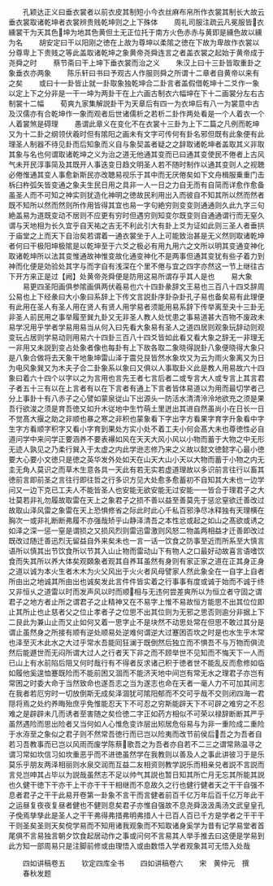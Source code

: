 <!-- { "loadSidebar": true } -->
　　孔颖达正义曰垂衣裳者以前衣皮其制短小今衣丝麻布帛所作衣裳其制长大故云垂衣裳取诸乾坤者衣裳辨贵贱乾坤则之上下殊体
　　周礼司服注疏云凡冕服皆衣纁裳干为天其色坤为地其色黄但土无正位托于南方火色赤赤与黄即是纁色故以纁为名
　　胡安定曰干以阳刚之徳在上故为尊坤以柔隂之徳在下故为卑故作衣裳以分尊卑上下贵贱之等此盖取诸乾坤之象黄帝尧舜连言之者盖衣裳之起始于黄帝成于尧舜之时
　　蔡节斋曰干上坤下垂衣裳而治之义
　　朱汉上曰十三卦皆取重卦之象垂衣亦两象
　　陈乐轩曰书曰予观古人作服则舜之所谓十二章者自黄帝以来有之矣
　　或曰十一卦皆止就一卦取象独乾坤合二卦言者盖假借乾坤十二爻作一象以定上下之分非是一干一坤为两卦干在上六画古制衣六幅坤在下十二画裳分左右古制裳十二幅
　　荀爽九家集解説卦干为天章后有四一为衣坤后有八一为裳意中古及汉儒亦有合乾坤作一象而观者后世诸儒析之若析二卦作两处看是一个人着衣一个人着裳煞是碍理
　　愚谓此章义在变化不在衣裳十三卦为上下二篇之凡例而乾坤又为十二卦之纲领伏羲时但有隂阳之画未有文字可传何有卦名邪但既有此象便有此理圣人制器不待见卦而后知象而义自与象契盖者疑之之辞取诸乾坤者盖取其义非取其象与名也何谓取诸乾坤之义为治之道无他通其变而已曰通其变使民不倦者上古风气未开民淳事简及其既开人事迭变日趋文明圣人若不随时制作以通其变则人之视聴必倦惟通其变人事愈新斯民亦改聴易视乐于其中而无厌倦矣如下文舟楫服乗重门击柝臼杵弧矢皆变通之象夫生民日用之具非一人一日之力自无而有自简而详愈作愈备虽圣人而不可知之神实则犹造化神明之徳故民利用出入而彼自不知其所以然而然者既不知所以然而然则所作用皆得其宜也易一字句絶穷则变变则通通则久此九字三句絶盖易为道既变动不居则不应更有穷时但遇穷则知变尔既变则自通通谓行而无窒久谓与天地相为长久宜乎自天祐之吉无不利此引大有卦上爻为证如此则三圣人者垂拱于庙堂之上而天下自治矣若谓着一通衣裳坐于人上可能致治甚是无义然则取诸乾坤者何曰干极阳坤极隂是以乾坤至于六爻之极必有用九用六之文所以明其变通变神化取诸乾坤所以法其变惟通故神惟变故化通变神化不是两事但通其变犹有些子着力到神而化便是効验处其字与而字自有浅深在个里不倦与宜之四字亦然这一节上继往古下开方来正是过【阙】处黄帝尧舜便是防用这易所谓存乎其人是也
　　易大象
　　易更四圣阳画俱参隂画俱两伏羲易也六十四卦彖辞文王易也三百八十四爻辞周公易也上下经彖曰大小象曰系辞上下传文言説卦序卦杂卦孔子易也备矣易有此理便有此用在圣人有圣人用在贤人有贤人用学易者须能用易系辞下传举离至夬十三卦无非圣人前民用之事举履至巽九卦又无非圣人教人处忧患之事易道甚大百物不废政未易学况用乎学者学易用易当从何入曰先看大象易有圣人之道四居则观象玩辞动则观变玩占居则学易动则用易六十四卦三百八十四爻皆如此看又看大象之辞无一非理无一非用又未説到变占处象者像也每卦有上下故各取二象晓得説卦八象便晓得大象只是八象合做将去天象干地象坤雷山泽于震兑艮皆然水象坎又为云为雨火象离又为日为电风象巽又为木夫子合二卦象系以象曰又俱以人事取卦义此是教人用易故六十四象曰着六十四个以字以之为言用也言先王者七言后者二或专言大人或专言上其言君子者五十三有以在上言者有以在下言者有通上下言者皆体易道以为用而最切学者己分上事卦十有八赤子之心譬如蒙泉従山下出源头一防活水清清泠泠地欲充之须是果吾行欲浚之须是育吾徳又如升木従地中生竹萌土里迸出其进自然虽尚小在日长一日不觉髙大揠之助之非顺也暴之寒之非积也蒙象看下字出字方看果字育字升象看中字生字方看顺字积字又看小字育到果处方实小处不着工夫小何会髙大未也尊徳性必自道问学中来问学正要涵养不要表襮如风在天天大风小风以小物而蓄于大物之中无形无迹人孰见之乃柔行巽入于太虚之内此学逊志修乃来之义故以懿文徳懿字心最小徳要大心要小文徳只是徳之英华发外处如天在山天大山小天以大物而蓄于小物之内无圭无角人莫识之而草木生意各具一天此有若无实若虚道理故以多识前言往行以畜其徳前言即前圣之言往行即往哲之行多识方见大处愈多愈蓄初不自知其大未也一边学问又一边下克已工夫人不能皆圣人也安能无欲安能无过安能一一皆合于理君子之大壮莫若非礼勿履故取雷在天上之象君子之损不善以益至善莫先于惩忿窒欲迁善改过故取山泽风雷之象雷在天上恐惧修省之际此时此心千私百邪浄尽冰释独有天理横在胸次一或非礼断断弗履不亦强哉矫乎山静泽清吾之本性忿或起之如山之髙欲或诱之如泽之深一惩一窒是谓损之又损风烈则雷迅雷激则风怒二物盖两相益才迁善即改过既改过随迁善迅烈无留益自外来矣未也一言一话一饮食之防事至近而所系至大慎言语所以慎其出节饮食所以节其入山止物而雷动山下有物人之口最好动故喜言语嗜饮食而失其所以养大体矣观頥象者观其自养耳虽然有身则有家正家之道在正其身正身之道以诚为本火生者木木为火父风出于火火者风母譬家人然此象全在一自字上自者所由出之地诚其所由出也诚矣发此言件件皆实着之行事事有度或诚于始而不诚于终又非恒乆之道雷以时而发声风以时而顺相与无违何尝差爽所以为恒立者守固之谓君子之地方者止所之谓君子之止精神又在不易字上惟不易故恒方能思不出其位位即止其所止也止慈者父之位止孝者子之位思不出其位则为无邪之思否则逾分非据上下二艮此为兼山止而又止如何又着一思字止不是块然不动思处常在但思不敢过其分是谓止虽然身之所接有顺有逆处顺易处逆难何谓逆大过蹇困否坎之时是也水生乎木常也泽至灭木此水之大过乎常水吾能囘狂澜于既倒然后独立而不惧吾不与万物而俱流然后能遯世而无闷所谓大过人之行者天下非之而不顾举世不见知而不悔天下一人而已山上有水前陷后阻又何时哉行有不得者反求诸己积于徳者世不能乱反而愈修如临如履他奚遑恤蹇既险而不能前困又涸而不能济天地中间岂有常无水之理君子亦岂有常困之时委大命于当然致命也遂吾志之当为遂志也命在天者一毫人力不可加其间志在我者若厄穷时一切放倒斯无成矣泽涸犹可隂阳郁而不交可乎哉不交则闭四海一君隠将焉之处约养晦殆庶乎免惟能忍天下不可忍之穷斯能辟天下不可辟之难穷之不忍难之是辟辟未几而诱者至害随之矣俭徳二字正如药方相似不可荣以禄辞断断其严乎虽然遇险而思出险者又当何如人心惟危变诈层出矧居危俗易与为非一重险成二重险于水洊至之象似之君子则不然常吾徳行而已岂以险夷而改节前侯后吾之为吾者自若习吾教事而已岂以风雨而废学陈蔡歌吾之为吾者亦自若不二三之谓常熟温寻之谓习常如坎信习如坎重恶乎而不进徳虽然学在我教则以善及人之事此讲彼习于是乐莫乐乎朋友两泽相丽则水泉交润而互益二友相资则教学説乐而相亲兑者説不言説而言兑岂呻其占毕以为説哉虽然志不足以帅气其説也暂日知其所亡月无忘其所能其説也久健干徳下干亦干上干亦干干干相继而不息故久之行也健行健者天之干干自强不息者君子之干干此易开卷第一卦象不言干而言健者前百千亿万年后百千亿万年此干之运昼复夜夜复昼者健也不健则息矣君子亦惟自强故不息尧舜汲汲禹汤文武皇皇孔子俛焉孳孳此是圣人之干干弗得弗措弗明弗措人十已百人百已千方是学者之干干干干则圣矣圣则天矣傥学易而不知用诸我观象而不知取诸身奚学为昔有记学易堂者首尾俱不言易独言朝夕饮食起居动作之事或问何不言易其人举手推去曰这便是学易到此方知一部周易只是注脚前修或由理悟入或由数悟入学者观象其可无悟入处哉

　　四如讲稿卷五
　　钦定四库全书
　　四如讲稿卷六
　　宋　黄仲元　撰
　　春秋发题
